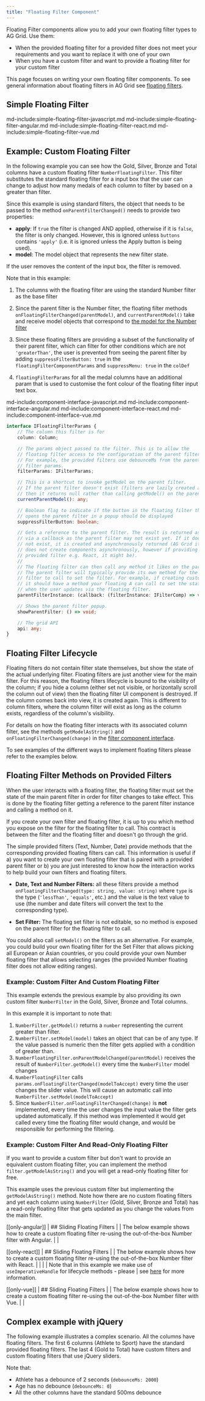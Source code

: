 ```yaml
---
title: "Floating Filter Component"
---
```


Floating Filter components allow you to add your own floating filter types to AG Grid. Use them:

- When the provided floating filter for a provided filter does not meet your requirements and you want to replace it with one of your own
- When you have a custom filter and want to provide a floating filter for your custom filter

This page focuses on writing your own floating filter components. To see general information about floating filters in AG Grid see [floating filters](/floating-filters/).
 
## Simple Floating Filter 
 
md-include:simple-floating-filter-javascript.md
md-include:simple-floating-filter-angular.md
md-include:simple-floating-filter-react.md
md-include:simple-floating-filter-vue.md

## Example: Custom Floating Filter

In the following example you can see how the Gold, Silver, Bronze and Total columns have a custom floating filter `NumberFloatingFilter`. This filter substitutes the standard floating filter for a input box that the user can change to adjust how many medals of each column to filter by based on a greater than filter.

Since this example is using standard filters, the object that needs to be passed to the method `onParentFilterChanged()` needs to provide two properties:

- **apply**: If `true` the filter is changed AND applied, otherwise if it is `false`, the filter is only changed. However, this is ignored unless `buttons` contains `'apply'` (i.e. it is ignored unless the Apply button is being used).
- **model**: The model object that represents the new filter state.

If the user removes the content of the input box, the filter is removed.

Note that in this example:

1. The columns with the floating filter are using the standard Number filter as the base filter

1. Since the parent filter is the Number filter, the floating filter methods `onFloatingFilterChanged(parentModel)`, and `currentParentModel()` take and receive model objects that correspond to [the model for the Number filter](/filter-provided-simple/#simple-filter-models)

1. Since these floating filters are providing a subset of the functionality of their parent filter, which can filter for other conditions which are not `'greaterThan'`, the user is prevented from seeing the parent filter by adding `suppressFilterButton: true` in the `floatingFilterComponentParams` and `suppressMenu: true` in the `colDef`

1. `floatingFilterParams` for all the medal columns have an additional param that is used to customise the font colour of the floating filter input text box.

<grid-example title='Custom Floating Filter' name='custom-floating-filter' type='generated'></grid-example>

md-include:component-interface-javascript.md
md-include:component-interface-angular.md
md-include:component-interface-react.md
md-include:component-interface-vue.md

```ts
interface IFloatingFilterParams {
    // The column this filter is for
    column: Column;

    // The params object passed to the filter. This is to allow the
    // floating filter access to the configuration of the parent filter.
    // For example, the provided filters use debounceMs from the parent
    // filter params.
    filterParams: IFilterParams;

    // This is a shortcut to invoke getModel on the parent filter.
    // If the parent filter doesn't exist (filters are lazily created as needed)
    // then it returns null rather than calling getModel() on the parent filter.
    currentParentModel(): any;

    // Boolean flag to indicate if the button in the floating filter that
    // opens the parent filter in a popup should be displayed
    suppressFilterButton: boolean;

    // Gets a reference to the parent filter. The result is returned asynchronously
    // via a callback as the parent filter may not exist yet. If it does
    // not exist, it is created and asynchronously returned (AG Grid itself
    // does not create components asynchronously, however if providing a framework
    // provided filter e.g. React, it might be).
    //
    // The floating filter can then call any method it likes on the parent filter.
    // The parent filter will typically provide its own method for the floating
    // filter to call to set the filter. For example, if creating custom filter A,
    // it should have a method your floating A can call to set the state
    // when the user updates via the floating filter.
    parentFilterInstance: (callback: (filterInstance: IFilterComp) => void) => void;

    // Shows the parent filter popup.
    showParentFilter: () => void;

    // The grid API
    api: any;
}
```

## Floating Filter Lifecycle

Floating filters do not contain filter state themselves, but show the state of the actual underlying filter. Floating filters are just another view for the main filter. For this reason, the floating filters lifecycle is bound to the visibility of the column; if you hide a column (either set not visible, or horizontally scroll the column out of view) then the floating filter UI component is destroyed. If the column comes back into view, it is created again. This is different to column filters, where the column filter will exist as long as the column exists, regardless of the column's visibility.

For details on how the floating filter interacts with its associated column filter, see the methods `getModelAsString()` and `onFloatingFilterChanged(change)` in the [filter component interface](/component-filter/).

To see examples of the different ways to implement floating filters please refer to the examples below.


## Floating Filter Methods on Provided Filters

When the user interacts with a floating filter, the floating filter must set the state of the main parent filter in order for filter changes to take effect. This is done by the floating filter getting a reference to the parent filter instance and calling a method on it.

If you create your own filter and floating filter, it is up to you which method you expose on the filter for the floating filter to call. This contract is between the filter and the floating filter and doesn't go through the grid.

The simple provided filters (Text, Number, Date) provide methods that the corresponding provided floating filters can call. This information is useful if a) you want to create your own floating filter that is paired with a provided parent filter or b) you are just interested to know how the interaction works to help build your own filters and floating filters.

- **Date, Text and Number Filters:** all these filters provide a method `onFloatingFilterChanged(type: string, value: string)` where `type` is the type (`'lessThan'`, `'equals'`, etc.) and the value is the text value to use (the number and date filters will convert the text to the corresponding type).

- **Set Filter:** The floating set filter is not editable, so no method is exposed on the parent filter for the floating filter to call.

You could also call `setModel()` on the filters as an alternative. For example, you could build your own floating filter for the Set Filter that allows picking all European or Asian countries, or you could provide your own Number floating filter that allows selecting ranges (the provided Number floating filter does not allow editing ranges).

### Example: Custom Filter And Custom Floating Filter

This example extends the previous example by also providing its own custom filter `NumberFilter` in the Gold, Silver, Bronze and Total columns.

In this example it is important to note that:

1. `NumberFilter.getModel()` returns a `number` representing the current greater than filter.
1. `NumberFilter.setModel(model)` takes an object that can be of any type. If the value passed is numeric then the filter gets applied with a condition of greater than.
1. `NumberFloatingFilter.onParentModelChanged(parentModel)` receives the result of `NumberFilter.getModel()` every time the `NumberFilter` model changes
1. `NumberFloatingFilter` calls `params.onFloatingFilterChanged(modelToAccept)` every time the user changes the slider value. This will cause an automatic call into `NumberFilter.setModel(modelToAccept)`
1. Since `NumberFilter.onFloatingFilterChanged(change)` is **not** implemented, every time the user changes the input value the filter gets updated automatically. If this method was implemented it would get called every time the floating filter would change, and would be responsible for performing the filtering.

<grid-example title='Custom Filter and Floating Filter' name='custom-filter-and-floating-filter' type='generated'></grid-example>

### Example: Custom Filter And Read-Only Floating Filter

If you want to provide a custom filter but don't want to provide an equivalent custom floating filter, you can implement the method `filter.getModelAsString()` and you will get a read-only floating filter for free.


This example uses the previous custom filter but implementing the `getModelAsString()` method. Note how there are no custom floating filters and yet each column using `NumberFilter` (Gold, Silver, Bronze and Total) has a read-only floating filter that gets updated as you change the values from the main filter.

<grid-example title='Custom Filter Only' name='custom-filter' type='generated'></grid-example>

[[only-angular]]
| ## Sliding Floating Filters
|
| The below example shows how to create a custom floating filter re-using the out-of-the-box Number filter with Angular.
|
| <grid-example title='Angular Floating Filter Component' name='floating-filter-component' type='generated' options='{ "exampleHeight": 370, "extras": ["bootstrap"] }'></grid-example>

[[only-react]]
| ## Sliding Floating Filters
|
| The below example shows how to create a custom floating filter re-using the out-of-the-box Number filter with React.
|
| <grid-example title='React Floating Filter Component' name='floating-filter-component' type='generated' options='{ "exampleHeight": 370, "onlyShow": "react", "extras": ["bootstrap"] }'></grid-example>
|
| Note that in this example we make use of `useImperativeHandle` for lifecycle methods - please
| see [here](/react-hooks/) for more information.

[[only-vue]]
| ## Sliding  Floating Filters
|
| The below example shows how to create a custom floating filter re-using the out-of-the-box Number filter with Vue.
|
| <grid-example title='Vue Floating Filter Component' name='floating-filter-component' type='generated' options='{ "exampleHeight": 370, "extras": ["bootstrap"] }'></grid-example>

## Complex example with jQuery

The following example illustrates a complex scenario. All the columns have floating filters. The first 6 columns (Athlete to Sport) have the standard provided floating filters. The last 4 (Gold to Total) have custom filters and custom floating filters that use jQuery sliders.

Note that:

- Athlete has a debounce of 2 seconds (`debounceMs: 2000`)
- Age has no debounce (`debounceMs: 0`)
- All the other columns have the standard 500ms debounce

<grid-example title='Custom Complex Filter and Floating Filter' name='custom-complex-filter-and-floating-filter' type='vanilla' options='{ "extras": ["jquery", "jqueryui"] }'></grid-example>

